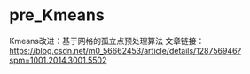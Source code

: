 # pre_Kmeans
Kmeans改进：基于网格的孤立点预处理算法
文章链接：https://blog.csdn.net/m0_56662453/article/details/128756946?spm=1001.2014.3001.5502
